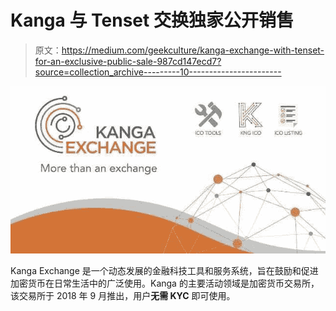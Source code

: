 # Kanga 与 Tenset 交换独家公开销售

> 原文：<https://medium.com/geekculture/kanga-exchange-with-tenset-for-an-exclusive-public-sale-987cd147ecd7?source=collection_archive---------10----------------------->

![](img/6c1595efa5c1df8a433a816b40d8ff03.png)

Kanga Exchange 是一个动态发展的金融科技工具和服务系统，旨在鼓励和促进加密货币在日常生活中的广泛使用。Kanga 的主要活动领域是加密货币交易所，该交易所于 2018 年 9 月推出，用户**无需 KYC** 即可使用。